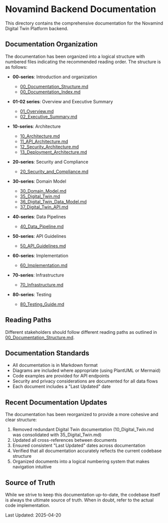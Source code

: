 # Novamind Backend Documentation

This directory contains the comprehensive documentation for the Novamind Digital Twin Platform backend.

## Documentation Organization

The documentation has been organized into a logical structure with numbered files indicating the recommended reading order. The structure is as follows:

- **00-series**: Introduction and organization
  - [00_Documentation_Structure.md](00_Documentation_Structure.md)
  - [00_Documentation_Index.md](00_Documentation_Index.md)

- **01-02 series**: Overview and Executive Summary
  - [01_Overview.md](01_Overview.md)
  - [02_Executive_Summary.md](02_Executive_Summary.md)

- **10-series**: Architecture
  - [10_Architecture.md](10_Architecture.md)
  - [11_API_Architecture.md](11_API_Architecture.md)
  - [12_Security_Architecture.md](12_Security_Architecture.md)
  - [13_Deployment_Architecture.md](13_Deployment_Architecture.md)

- **20-series**: Security and Compliance
  - [20_Security_and_Compliance.md](20_Security_and_Compliance.md)

- **30-series**: Domain Model
  - [30_Domain_Model.md](30_Domain_Model.md)
  - [35_Digital_Twin.md](35_Digital_Twin.md)
  - [36_Digital_Twin_Data_Model.md](36_Digital_Twin_Data_Model.md)
  - [37_Digital_Twin_API.md](37_Digital_Twin_API.md)

- **40-series**: Data Pipelines
  - [40_Data_Pipeline.md](40_Data_Pipeline.md)

- **50-series**: API Guidelines
  - [50_API_Guidelines.md](50_API_Guidelines.md)

- **60-series**: Implementation
  - [60_Implementation.md](60_Implementation.md)

- **70-series**: Infrastructure
  - [70_Infrastructure.md](70_Infrastructure.md)

- **80-series**: Testing
  - [80_Testing_Guide.md](80_Testing_Guide.md)

## Reading Paths

Different stakeholders should follow different reading paths as outlined in [00_Documentation_Structure.md](00_Documentation_Structure.md).

## Documentation Standards

- All documentation is in Markdown format
- Diagrams are included where appropriate (using PlantUML or Mermaid)
- Code examples are provided for API endpoints
- Security and privacy considerations are documented for all data flows
- Each document includes a "Last Updated" date

## Recent Documentation Updates

The documentation has been reorganized to provide a more cohesive and clear structure:

1. Removed redundant Digital Twin documentation (10_Digital_Twin.md was consolidated with 35_Digital_Twin.md)
2. Updated all cross-references between documents
3. Ensured consistent "Last Updated" dates across documentation
4. Verified that all documentation accurately reflects the current codebase structure
5. Organized documents into a logical numbering system that makes navigation intuitive

## Source of Truth

While we strive to keep this documentation up-to-date, the codebase itself is always the ultimate source of truth. When in doubt, refer to the actual code implementation.

Last Updated: 2025-04-20
